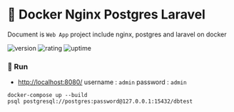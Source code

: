 # 🎉 Docker Nginx Postgres Laravel

Document is `Web App` project include nginx, postgres and laravel on docker

![version](https://img.shields.io/badge/version-1.0-blue)
![rating](https://img.shields.io/badge/rating-★★★★★-yellow)
![uptime](https://img.shields.io/badge/uptime-100%25-brightgreen)

### 🥈 Run

- [http://localhost:8080/](http://localhost:8080/) username : `admin` password : `admin`

```shell
docker-compose up --build
psql postgresql://postgres:password@127.0.0.1:15432/dbtest
```
